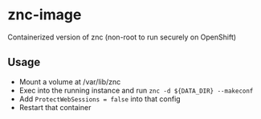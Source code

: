 # znc-image
Containerized version of znc (non-root to run securely on OpenShift)

## Usage
 * Mount a volume at /var/lib/znc
 * Exec into the running instance and run `znc -d ${DATA_DIR} --makeconf`
 * Add `ProtectWebSessions = false` into that config
 * Restart that container
